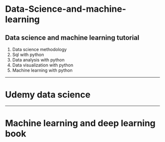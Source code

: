 # Data-Science-and-machine-learning
Data science and machine learning tutorial
--- 
1. Data science methodology
2. Sql with python 
3. Data analysis with python 
4. Data visualization with python 
5. Machine learning with python

----
# Udemy data science

----
# Machine learning and deep learning book
